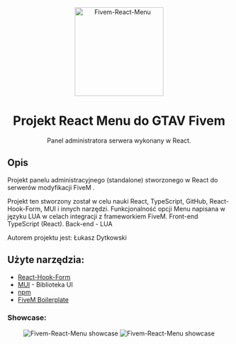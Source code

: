 <div align="center">
    <img width="200" src="https://cdn.discordapp.com/attachments/697119664865673280/1011661653487669258/menu-react.png" alt="Fivem-React-Menu" />
</div>
<h1 align="center">Projekt React Menu do GTAV Fivem</h1>

<div align="center">
Panel administratora serwera wykonany w React.
</div>



## Opis

Projekt panelu administracyjnego (standalone) stworzonego w React do serwerów modyfikacji FiveM .

Projekt ten stworzony został w celu nauki React, TypeScript, GitHub, React-Hook-Form, MUI i innych narzędzi. 
Funkcjonalność opcji Menu napisana w języku LUA w celach integracji z frameworkiem FiveM. 
Front-end TypeScript (React). Back-end - LUA 


Autorem projektu jest: Łukasz Dytkowski
## Użyte narzędzia:
* [React-Hook-Form](https://react-hook-form.com/)
* [MUI](https://mui.com/)  - Biblioteka UI
* [npm](https://www.npmjs.com/) 
* [FiveM Boilerplate](https://github.com/project-error/fivem-react-boilerplate-lua)

### Showcase:
<div align="center">
    <img  src="https://media.discordapp.net/attachments/697119664865673280/1011663822626500789/menu-gra.png?width=832&height=468" alt="Fivem-React-Menu showcase" />
    <img  src="https://media.discordapp.net/attachments/697119664865673280/1011663839613423707/menu-ban.png?width=832&height=468" alt="Fivem-React-Menu showcase" />
</div>

